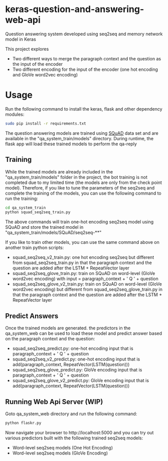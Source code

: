 # keras-question-and-answering-web-api

Question answering system developed using seq2seq and memory network model in Keras

This project explores 

* Two different ways to merge the paragraph context and the question as the input of the encoder
* Two different encoding for the input of the encoder (one hot encoding and GloVe word2vec encoding)

# Usage

Run the following command to install the keras, flask and other dependency modules:

```bash
sudo pip install -r requirements.txt
```

The question answering models are trained using [SQuAD](https://rajpurkar.github.io/SQuAD-explorer/) data set and are available in the 
"qa_system_train/models" directory. During runtime, the flask app will load these trained models to perform the 
qa-reply

## Training 

While the trained models are already included in the "qa_system_train/models" folder in the project, the bot training is
not completed due to my limited time (the models are only from the check point model). Therefore, if you like to tune the parameters of the seq2seq and complete the training of the models, you can use the 
following command to run the training:

```bash
cd qa_system_train
python squad_seq2seq_train.py
```

The above commands will train one-hot encoding seq2seq model using SQuAD and store the trained model
in "qa_system_train/models/SQuAD/seq2seq-**"

If you like to train other models, you can use the same command above on another train python scripts:

* squad_seq2seq_v2_train.py: one hot encoding seq2seq but different from squad_seq2seq_train.py in that the paragraph context and the question are added after the LSTM + RepeatVector layer
* squad_seq2seq_glove_train.py: train on SQuAD on word-level (GloVe word2vec encoding) with input = paragraph_context + ' Q ' + question
* squad_seq2seq_glove_v2_train.py: train on SQuAD on word-level (GloVe word2vec encoding) but different from squad_seq2seq_glove_train.py in that the paragraph context and the question are added after the LSTM + RepeatVector layer

## Predict Answers

Once the trained models are generated. the predictors in the qa_system_web can be used to load these model and predict answer based on the paragraph context and the question:

* squad_seq2seq_predict.py: one-hot encoding input that is paragraph_context + ' Q ' + question
* squad_seq2seq_v2_predict.py: one-hot encoding input that is add(paragraph_context, RepeatVector(LSTM(question))) 
* squad_seq2seq_glove_predict.py: GloVe encoding input that is paragraph_context + ' Q ' + question
* squad_seq2seq_glove_v2_predict.py: GloVe encoding input that is add(paragraph_context, RepeatVector(LSTM(question)))

## Running Web Api Server (WIP)

Goto qa_system_web directory and run the following command:

```bash
python flaskr.py
```

Now navigate your browser to http://localhost:5000 and you can try out various predictors built with the following
trained seq2seq models:

* Word-level seq2seq models (One Hot Encoding)
* Word-level seq2seq models (GloVe Encoding)
